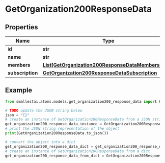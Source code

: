 # GetOrganization200ResponseData


## Properties

Name | Type | Description | Notes
------------ | ------------- | ------------- | -------------
**id** | **str** |  | [optional] 
**name** | **str** |  | [optional] 
**members** | [**List[GetOrganization200ResponseDataMembersInner]**](GetOrganization200ResponseDataMembersInner.md) |  | [optional] 
**subscription** | [**GetOrganization200ResponseDataSubscription**](GetOrganization200ResponseDataSubscription.md) |  | [optional] 

## Example

```python
from smallestai.atoms.models.get_organization200_response_data import GetOrganization200ResponseData

# TODO update the JSON string below
json = "{}"
# create an instance of GetOrganization200ResponseData from a JSON string
get_organization200_response_data_instance = GetOrganization200ResponseData.from_json(json)
# print the JSON string representation of the object
print(GetOrganization200ResponseData.to_json())

# convert the object into a dict
get_organization200_response_data_dict = get_organization200_response_data_instance.to_dict()
# create an instance of GetOrganization200ResponseData from a dict
get_organization200_response_data_from_dict = GetOrganization200ResponseData.from_dict(get_organization200_response_data_dict)
```



